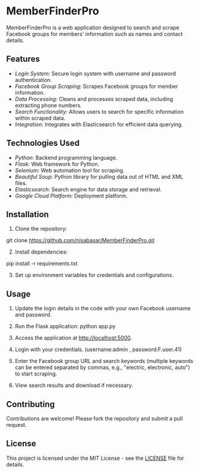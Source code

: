 # MemberFinderPro

MemberFinderPro is a web application designed to search and scrape Facebook groups for members' information such as names and contact details.

## Features

- *Login System:* Secure login system with username and password authentication.
- *Facebook Group Scraping:* Scrapes Facebook groups for member information.
- *Data Processing:* Cleans and processes scraped data, including extracting phone numbers.
- *Search Functionality:* Allows users to search for specific information within scraped data.
- *Integration:* Integrates with Elasticsearch for efficient data querying.

## Technologies Used

- *Python:* Backend programming language.
- *Flask:* Web framework for Python.
- *Selenium:* Web automation tool for scraping.
- *Beautiful Soup:* Python library for pulling data out of HTML and XML files.
- *Elasticsearch:* Search engine for data storage and retrieval.
- *Google Cloud Platform:* Deployment platform.

## Installation

1. Clone the repository:

git clone https://github.com/nisabasar/MemberFinderPro.git

2. Install dependencies:

pip install -r requirements.txt

3. Set up environment variables for credentials and configurations.

## Usage

1. Update the login details in the code with your own Facebook username and password.

2. Run the Flask application: python app.py

3. Access the application at [http://localhost:5000](http://localhost:5000).

4. Login with your credentials. (username:admin , password:F.user.41)

5. Enter the Facebook group URL and search keywords (multiple keywords can be entered separated by commas, e.g., "electric, electronic, auto") to start scraping.

6. View search results and download if necessary.

## Contributing

Contributions are welcome! Please fork the repository and submit a pull request.

## License

This project is licensed under the MIT License - see the [LICENSE](LICENSE) file for details.
